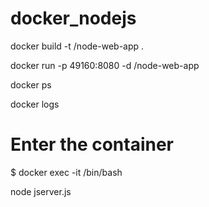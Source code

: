 # docker_nodejs

docker build -t <your username>/node-web-app .

docker run -p 49160:8080 -d <your username>/node-web-app

docker ps

docker logs <container id>

# Enter the container
$ docker exec -it <container id> /bin/bash

node jserver.js
